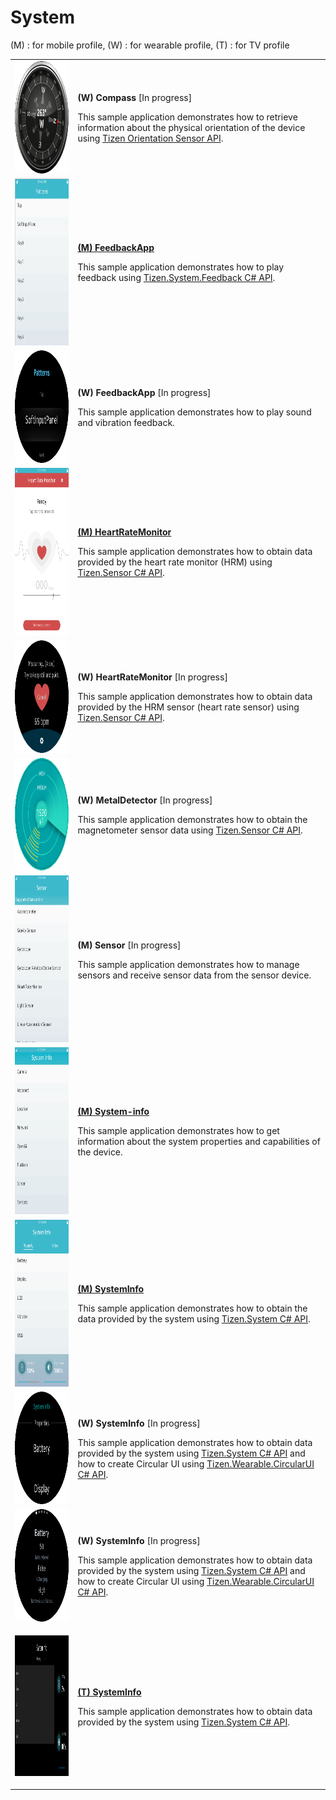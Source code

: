 # System

(M) : for mobile profile, (W) : for wearable profile, (T) : for TV profile
<table>
	<tbody>
		<tr>
			<td><img alt="" height="180" src="media/wcompass.png" width="180"/></td>
			<td>
			<p><strong>(W) Compass</strong> [In progress]</p>
			<p>This sample application demonstrates how to retrieve information about the physical orientation of the device using <a href="https://developer.tizen.org/dev-guide/csapi/api/Tizen.Sensor.OrientationSensor.html"  target="_blank"> Tizen Orientation Sensor API</a>.</p>
			</td>
		</tr>
		<tr>
			<td><img alt="" height="267" src="media/m53feedback.png" width="150"/></td>
			<td>
			<p><a href="https://github.com/Samsung/Tizen-CSharp-Samples/tree/master/Mobile/FeedbackApp" target="_blank"><strong>(M) FeedbackApp</strong></a></p>
			<p>This sample application demonstrates how to play feedback using <a href="https://developer.tizen.org/dev-guide/csapi/api/Tizen.System.Feedback.html"  target="_blank">Tizen.System.Feedback C# API</a>.</p>
			</td>
		</tr>
		<tr>
			<td><img alt="" height="180" src="media/wfeedbackapp.png" width="180"/></td>
			<td>
			<p><strong>(W) FeedbackApp</strong> [In progress]</p>
			<p>This sample application demonstrates how to play sound and vibration feedback.</p>
			</td>
		</tr>
		<tr>
			<td><img alt="" height="267" src="media/m27heartratemonitor.png" width="150"/></td>
			<td>
			<p><a href="https://github.com/Samsung/Tizen-CSharp-Samples/tree/master/Mobile/HeartRateMonitor" target="_blank"><strong>(M) HeartRateMonitor</strong></a></p>
			<p>This sample application demonstrates how to obtain data provided by the heart rate monitor (HRM) using <a href="https://developer.tizen.org/dev-guide/csapi/api/Tizen.Sensor.html" target="_blank">Tizen.Sensor C# API</a>.</p>
			</td>
		</tr>
		<tr>
			<td><img alt="" height="180" src="media/wheartratemonitor.png" width="180"/></td>
			<td>
			<p><strong>(W) HeartRateMonitor</strong> [In progress]</p>
			<p>This sample application demonstrates how to obtain data provided by the HRM sensor (heart rate sensor) using <a href="https://developer.tizen.org/dev-guide/csapi/api/Tizen.Sensor.html" target="_blank">Tizen.Sensor C# API</a>.</p>
			</td>
		</tr>
		<tr>
			<td><img alt="" height="180" src="media/metaldetector.png" width="180"/></td>
			<td>
			<p><strong>(W) MetalDetector</strong> [In progress]</p>
			<p>This sample application demonstrates how to obtain the magnetometer sensor data using <a href="https://developer.tizen.org/dev-guide/csapi/api/Tizen.Sensor.html" target="_blank">Tizen.Sensor C# API</a>.</p>
			</td>
		</tr>		
		<tr>
			<td><img alt="" height="267" src="media/m23sensor.png" width="150"/></td>
			<td>
			<p><strong>(M) Sensor</strong> [In progress]</p>
			<p>This sample application demonstrates how to manage sensors and receive sensor data from the sensor device.</p>
			</td>
		</tr>
		<tr>
			<td><img alt="" height="267" src="media/m4systeminfo.png" width="150"/></td>
			<td>
			<p><a href="https://github.com/Samsung/Tizen-CSharp-Samples/tree/master/Mobile/UI/System-info" target="_blank"><strong>(M) System-info</strong></a></p>
			<p>This sample application demonstrates how to get information about the system properties and capabilities of the device.</p>
			</td>
		</tr>
		<tr>
			<td><img alt="" height="267" src="media/m46systeminfo.png" width="150"/></td>
			<td>
			<p><a href="https://github.com/Samsung/Tizen-CSharp-Samples/tree/master/Mobile/SystemInfo" target="_blank"><strong>(M) SystemInfo</strong></a></p>
			<p>This sample application demonstrates how to obtain the data provided by the system using <a href="https://developer.tizen.org/dev-guide/csapi/api/Tizen.System.html" target="_blank">Tizen.System C# API</a>.</p>
			</td>
		</tr>
		<tr>
			<td><img alt="" height="180" src="media/wsystemInfo.png" width="180"/></td>
			<td>
			<p><strong>(W) SystemInfo</strong> [In progress]</p>
			<p>This sample application demonstrates how to obtain data provided by the system using <a href="https://developer.tizen.org/dev-guide/csapi/api/Tizen.System.html" target="_blank">Tizen.System C# API</a> and how to create Circular UI using <a href="https://github.com/Samsung/Tizen.CircularUI/" target="_blank">Tizen.Wearable.CircularUI C# API</a>.</p>
			</td>
		</tr>
		<tr>
			<td><img alt="" height="180" src="media/wsystem_info.png" width="180"/></td>
			<td>
			<p><strong>(W) SystemInfo</strong> [In progress]</p>
			<p>This sample application demonstrates how to obtain data provided by the system using <a href="https://developer.tizen.org/dev-guide/csapi/api/Tizen.System.html" target="_blank">Tizen.System C# API</a> and how to create Circular UI using <a href="https://github.com/Samsung/Tizen.CircularUI/" target="_blank">Tizen.Wearable.CircularUI C# API</a>.</p>
			</td>
		</tr>
		<tr>
			<td>
			<p><img alt="" height="225" src="media/tv20systeminfo.png" width="400" /></p>
			</td>
			<td>
			<p><a href="https://github.com/Samsung/Tizen-CSharp-Samples/tree/master/TV/SystemInfo" target="_blank"><strong>(T) SystemInfo</strong></a></p>
			<p>This sample application demonstrates how to obtain data provided by the system using <a href="https://developer.tizen.org/dev-guide/csapi/api/Tizen.System.html" target="_blank">Tizen.System C# API</a>.</p>
			</td>
		</tr>
	</tbody>
</table>